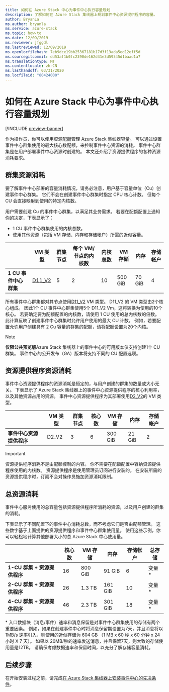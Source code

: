 ```yaml
---
title: 如何在 Azure Stack 中心为事件中心执行容量规划
description: 了解如何在 Azure Stack 集线器上规划事件中心资源提供程序的容量。
author: BryanLa
ms.author: bryanla
ms.service: azure-stack
ms.topic: how-to
ms.date: 12/09/2019
ms.reviewer: jfggdl
ms.lastreviewed: 12/09/2019
ms.openlocfilehash: 7eb9dce19bb25367181b17d3f13ada5ed12eff5d
ms.sourcegitcommit: dd53af1b0fc2390de162d41e3d59545d1baad1a7
ms.translationtype: MT
ms.contentlocale: zh-CN
ms.lasthandoff: 03/31/2020
ms.locfileid: "80424000"
---
```

# <a name="how-to-do-capacity-planning-for-event-hubs-on-azure-stack-hub"></a>如何在 Azure Stack 中心为事件中心执行容量规划

[!INCLUDE [preview-banner](../includes/event-hubs-preview.md)]

作为操作员，你可以使用资源[配额](azure-stack-quota-types.md)管理 Azure Stack 集线器容量。 可以通过设置事件中心群集使用的最大核心数配额，来控制事件中心资源的消耗。 事件中心群集是在用户部署事件中心资源时创建的。 本文还介绍了资源提供程序的各种资源消耗要求。

## <a name="cluster-resource-consumption"></a>群集资源消耗

要了解事件中心部署的容量消耗情况，请务必注意，用户基于容量单位（Cu）创建事件中心群集。 它们不会在创建事件中心群集时指定 CPU 核心计数。 但每个 CU 会直接映射到使用的特定内核数。 

用户需要创建 Cu 的事件中心群集，以满足其业务需求。 若要在配额配置上通知你的决定，下表显示了：
- 1 CU 事件中心群集使用的内核总数。
- 使用其他资源（包括 VM 存储、内存和存储帐户）所需的近似容量。

| | VM 类型 | 群集节点 | 每个 VM/节点的内核数 | 内核总数 | VM 存储 | 内存 | 存储帐户 |
|-|---------|-------|-------------------|-------------|------------|--------|------------------|
| **1 CU 事件中心群集** | [D11_V2](../user/azure-stack-vm-sizes.md#mo-dv2) | 5 | 2 | 10 | 500 GiB | 70 GiB | 4 |

所有事件中心群集都对其节点使用[D11_V2](../user/azure-stack-vm-sizes.md#mo-dv2) VM 类型。 D11_V2 的 VM 类型由2个核心组成。 因此1个 CU 事件中心群集使用5个 D11_V2 Vm，这将转换为使用的10个核心。 若要确定要为配额配置的内核数，请使用 1 CU 使用的总内核数的倍数。 此计算反映了创建事件中心群集时允许用户使用的最大 CU 计数。 例如，若要配置允许用户创建具有 2 Cu 容量的群集的配额，请将配额设置为20个内核。

> [!NOTE]
> **仅限公共预览版**Azure Stack 集线器上的事件中心的可用版本仅支持创建1个 CU 群集。 事件中心的公开发布（GA）版本将支持不同的 CU 配置选项。

## <a name="resource-provider-resource-consumption"></a>资源提供程序资源消耗  

事件中心资源提供程序的资源消耗是恒定的，与用户创建的群集的数量或大小无关。 下表显示了 Azure Stack 集线器上的事件中心资源提供程序的核心利用率，以及其他资源占用的资源。 事件中心资源提供程序为其部署使用[D2_V2](/user/azure-stack-vm-sizes#dv2-series)的 VM 类型。

|                                  | VM 类型 | 群集节点 | 核心数 | VM 存储 | 内存 | 存储帐户 |
|----------------------------------|---------|-------|-------|------------|--------|------------------|
| **事件中心资源提供程序** | D2_V2   | 3     | 6     | 300 GiB    | 21 GiB | 2                |

> [!IMPORTANT]
> 资源提供程序消耗不是由配额控制的内容。 你不需要在配额配置中容纳资源提供程序使用的内核数。 资源提供程序是使用管理员订阅进行安装的。 在安装所需的资源提供程序时，订阅不会对操作员施加资源消耗限制。

## <a name="total-resource-consumption"></a>总资源消耗

事件中心服务使用的总容量包括资源提供程序所消耗的资源，以及用户创建的群集的消耗。

下表显示了不同配置下的事件中心消耗总数，而不考虑它们是否由配额管理。 这些数字基于上面提供的资源提供程序和事件中心群集使用量。 使用这些示例，你可以轻松地计算其他部署大小的总 Azure Stack 中心使用量。

|                                      | 核心数 | VM 存储 | 内存  | 存储帐户 | 总存储 |
|--------------------------------------|-------|------------|---------|------------------|---------------|
| **1-CU 群集 + 资源提供程序** | 16    | 800 GiB    | 91 GiB  | 6                | 变量\*    |
| **2-CU 群集 + 资源提供程序** | 26    | 1.3 TB     | 161 GiB | 10               | 变量\*    |
| **4-CU 群集 + 资源提供程序** | 46    | 2.3 TB     | 301 GiB | 18               | 变量\*    |

\* 入口数据块（消息/事件）速率和消息保留是对事件中心群集使用的存储有两个重要因素。 例如，如果在创建事件中心时将消息保留期设置为7天，并且消息将以 1MB/s 速率引入，则使用的近似存储为 604 GB （1 MB x 60 秒 x 60 分钟 x 24 小时 X 7 天）。 如果以 20MB/秒的速率发送消息，并且保留7天，则大致的存储使用量是12TB。 请确保考虑数据速率和保留时间，以充分了解存储容量消耗。

## <a name="next-steps"></a>后续步骤

在开始安装过程之前，请完成[在 Azure Stack 集线器上安装事件中心的先决条件](event-hubs-rp-prerequisites.md)。





